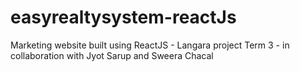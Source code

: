 # easyrealtysystem-reactJs
Marketing website built using ReactJS - Langara project Term 3 - in collaboration with Jyot Sarup and Sweera Chacal
